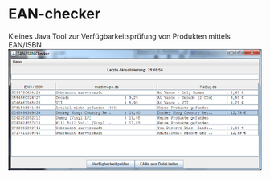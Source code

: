 # EAN-checker
Kleines Java Tool zur Verfügbarkeitsprüfung von Produkten mittels EAN/ISBN
![screenshot](EAN_Checker/doc/ean-checker-screenshot.png "Screenshot")
